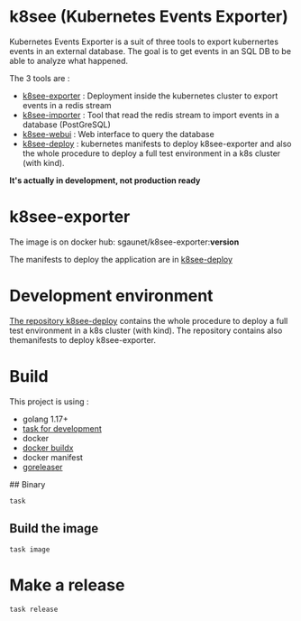 # k8see (Kubernetes Events Exporter)

Kubernetes Events Exporter is a suit of three tools to export kubernertes events in an external database. The goal is to get events in an SQL DB to be able to analyze what happened.

The 3 tools are :

* [k8see-exporter](https://github.com/sgaunet/k8see-exporter) : Deployment inside the kubernetes cluster to export events in a redis stream
* [k8see-importer](https://github.com/sgaunet/k8see-importer) : Tool that read the redis stream to import events in a database (PostGreSQL)
* [k8see-webui](https://github.com/sgaunet/k8see-webui) : Web interface to query the database
* [k8see-deploy](https://github.com/sgaunet/k8see-deploy) : kubernetes manifests to deploy k8see-exporter and also the whole procedure to deploy a full test environment in a k8s cluster (with kind).

**It's actually in development, not production ready**

# k8see-exporter

The image is on docker hub: sgaunet/k8see-exporter:**version**

The manifests to deploy the application are in [k8see-deploy](https://github.com/sgaunet/k8see-deploy/tree/main/manifests/k8see-exporter)

# Development environment

[The repository k8see-deploy](https://github.com/sgaunet/k8see-deploy) contains the whole procedure to deploy a full test environment in a k8s cluster (with kind). The repository contains also themanifests to deploy k8see-exporter.

# Build

This project is using :

* golang 1.17+
* [task for development](https://taskfile.dev/#/)
* docker
* [docker buildx](https://github.com/docker/buildx)
* docker manifest
* [goreleaser](https://goreleaser.com/)


## Binary 

```
task
```

## Build the image

```
task image
```

# Make a release

```
task release
```
